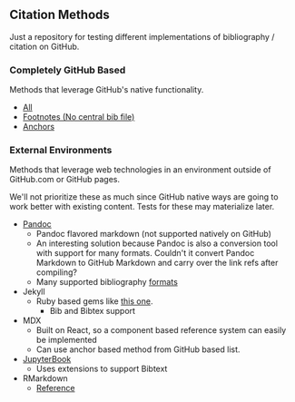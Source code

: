 ## Citation Methods

Just a repository for testing different implementations of bibliography / citation on GitHub.

### Completely GitHub Based

Methods that leverage GitHub's native functionality.

- [All](https://github.com/bressler1995/Citation-Methods/tree/GitHub-Based)
- [Footnotes (No central bib file)](https://github.com/bressler1995/Citation-Methods/tree/GitHub-Based/Footnotes)
- [Anchors](https://github.com/bressler1995/Citation-Methods/tree/GitHub-Based/Anchors)

### External Environments

Methods that leverage web technologies in an environment outside of GitHub.com or GitHub pages.  

We'll not prioritize these as much since GitHub native ways are going to work better with existing content. Tests for these may materialize later.

- <a href="https://www.andrewheiss.com/blog/2023/01/09/syllabus-csl-pandoc/" target="_blank">Pandoc</a>
  - Pandoc flavored markdown (not supported natively on GitHub)
  - An interesting solution because Pandoc is also a conversion tool with support for many formats.  Couldn't it convert Pandoc Markdown to GitHub Markdown and carry over the link refs after compiling?
  - Many supported bibliography <a href="https://pandoc.org/chunkedhtml-demo/3.1-general-options.html" target="_blank">formats</a>
- Jekyll
  - Ruby based gems like [this one](https://github.com/inukshuk/jekyll-scholar).
    - Bib and Bibtex support
- MDX
  - Built on React, so a component based reference system can easily be implemented
  - Can use anchor based method from GitHub based list.
- <a href="https://jupyterbook.org/en/stable/content/citations.html" target="_blank">JupyterBook</a>
  - Uses extensions to support Bibtext
- RMarkdown
  - <a href="https://bookdown.org/yihui/rmarkdown-cookbook/bibliography.html">Reference</a>